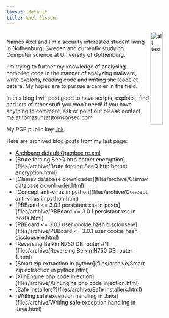 ```yaml
---
layout: default
title: Axel Olsson
---
```

<img src="images/meAndDonkey.png" alt="alt text" width="25%" height="25%" align="right" valign="top">
<br/>
Names Axel and I’m a security interested student living in Gothenburg, Sweden and currently studying Computer science at University of Gothenburg.

I'm trying to further my knowledge of analysing compiled code in the manner of analyzing malware, write exploits, reading code and writing shellcode et cetera.
My hopes are to pursue a carrier in the field. 

In this blog I will post good to have scripts, exploits I find and lots of other stuff you won’t need!
If you have anything to comment, ask or point out please contact me at tomasuh[at]tomsonsec.com

My PGP public key [link](files/public.key).


Here are archived blog posts from my last page:

* [Archbang default Openbox rc.xml](files/archive/Archbang_default_Openbox_rc.xml.html)
* [Brute forcing SeeQ http botnet encryption](files/archive/Brute forcing SeeQ http botnet encryption.html)
* [Clamav database downloader](files/archive/Clamav database downloader.html)
* [Concept anti-virus in python](files/archive/Concept anti-virus in python.html)
* [PBBoard <= 3.0.1 persistant xss in posts](files/archive/PBBoard <= 3.0.1 persistant xss in posts.html)
* [PBBoard <= 3.0.1 user cookie hash disclousere](files/archive/PBBoard <= 3.0.1 user cookie hash disclousere.html)
* [Reversing Belkin N750 DB router #1](files/archive/Reversing Belkin N750 DB router 1.html)
* [Smart zip extraction in python](files/archive/Smart zip extraction in python.html)
* [XiinEngine php code injection](files/archive/XiinEngine php code injection.html)
* [Safe installers?](files/archive/Safe installers.html)
* [Writing safe exception handling in Java](files/archive/Writing safe exception handling in Java.html)